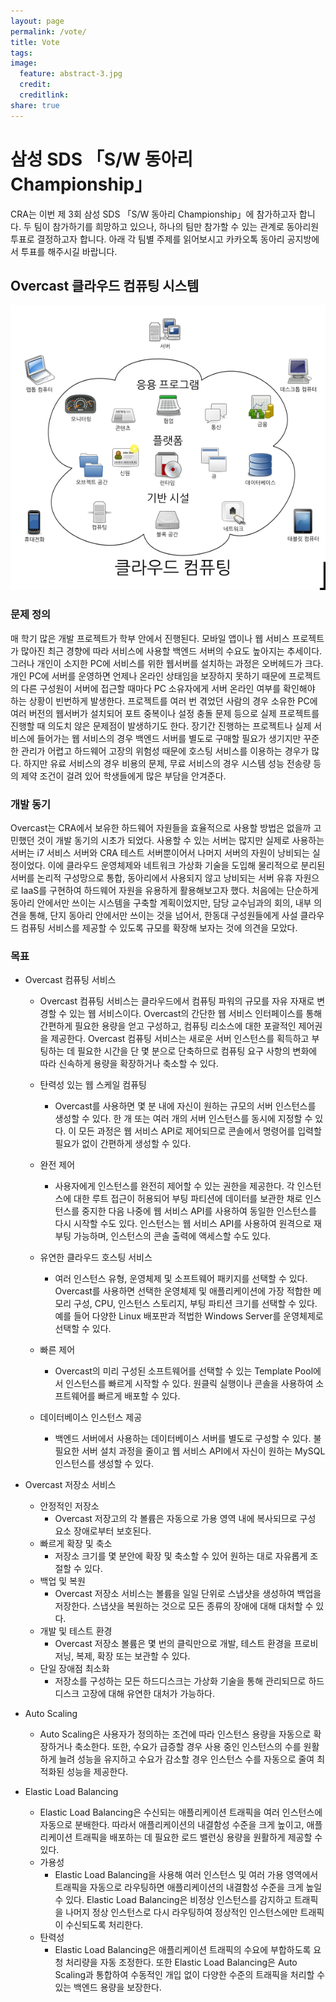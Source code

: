 ```yaml
---
layout: page
permalink: /vote/
title: Vote
tags:
image:
  feature: abstract-3.jpg
  credit:
  creditlink:
share: true
---
```


# 삼성 SDS 「S/W 동아리 Championship」

CRA는 이번 제 3회 삼성 SDS 「S/W 동아리 Championship」에 참가하고자 합니다. 두 팀이 참가하기를 희망하고 있으나, 하나의 팀만 참가할 수 있는 관계로 동아리원 투표로 결정하고자 합니다. 아래 각 팀별 주제를 읽어보시고 카카오톡 동아리 공지방에서 투표를 해주시길 바랍니다.

## Overcast 클라우드 컴퓨팅 시스템

![Alt text](/images/overcast-1.png)

### 문제 정의

매 학기 많은 개발 프로젝트가 학부 안에서 진행된다. 모바일 앱이나 웹 서비스 프로젝트가 많아진 최근 경향에 따라 서비스에 사용할 백엔드 서버의 수요도 높아지는 추세이다. 그러나 개인이 소지한 PC에 서비스를 위한 웹서버를 설치하는 과정은 오버헤드가 크다. 개인 PC에 서버를 운영하면 언제나 온라인 상태임을 보장하지 못하기 때문에 프로젝트의 다른 구성원이 서버에 접근할 때마다 PC 소유자에게 서버 온라인 여부를 확인해야 하는 상황이 빈번하게 발생한다. 프로젝트를 여러 번 겪었던 사람의 경우 소유한 PC에 여러 버전의 웹서버가 설치되어 포트 중복이나 설정 충돌 문제 등으로 실제 프로젝트를 진행할 때 의도치 않은 문제점이 발생하기도 한다. 장기간 진행하는 프로젝트나 실제 서비스에 들어가는 웹 서비스의 경우 백엔드 서버를 별도로 구매할 필요가 생기지만 꾸준한 관리가 어렵고 하드웨어 고장의 위험성 때문에 호스팅 서비스를 이용하는 경우가 많다. 하지만 유료 서비스의 경우 비용의 문제, 무료 서비스의 경우 시스템 성능 전송량 등의 제약 조건이 걸려 있어 학생들에게 많은 부담을 안겨준다.

### 개발 동기

Overcast는 CRA에서 보유한 하드웨어 자원들을 효율적으로 사용할 방법은 없을까 고민했던 것이 개발 동기의 시초가 되었다. 사용할 수 있는 서버는 많지만 실제로 사용하는 서버는 i7 서비스 서버와 CRA 테스트 서버뿐이어서 나머지 서버의 자원이 낭비되는 실정이었다. 이에 클라우드 운영체제와 네트워크 가상화 기술을 도입해 물리적으로 분리된 서버를 논리적 구성망으로 통합, 동아리에서 사용되지 않고 낭비되는 서버 유휴 자원으로 IaaS를 구현하여 하드웨어 자원을 유용하게 활용해보고자 했다.
처음에는 단순하게 동아리 안에서만 쓰이는 시스템을 구축할 계획이었지만, 담당 교수님과의 회의, 내부 의견을 통해, 단지 동아리 안에서만 쓰이는 것을 넘어서, 한동대 구성원들에게 사설 클라우드 컴퓨팅 서비스를 제공할 수 있도록 규모를 확장해 보자는 것에 의견을 모았다.

### 목표

* Overcast 컴퓨팅 서비스
  - Overcast 컴퓨팅 서비스는 클라우드에서 컴퓨팅 파워의 규모를 자유 자재로 변경할 수 있는 웹 서비스이다. Overcast의 간단한 웹 서비스 인터페이스를 통해 간편하게 필요한 용량을 얻고 구성하고, 컴퓨팅 리소스에 대한 포괄적인 제어권을 제공한다. Overcast 컴퓨팅 서비스는 새로운 서버 인스턴스를 획득하고 부팅하는 데 필요한 시간을 단 몇 분으로 단축하므로 컴퓨팅 요구 사항의 변화에 따라 신속하게 용량을 확장하거나 축소할 수 있다.

  * 탄력성 있는 웹 스케일 컴퓨팅
    - Overcast를 사용하면 몇 분 내에 자신이 원하는 규모의 서버 인스턴스를 생성할 수 있다. 한 개 또는 여러 개의 서버 인스턴스를 동시에 지정할 수 있다. 이 모든 과정은 웹 서비스 API로 제어되므로 콘솔에서 명령어를 입력할 필요가 없이 간편하게 생성할 수 있다.

  * 완전 제어
    - 사용자에게 인스턴스를 완전히 제어할 수 있는 권한을 제공한다. 각 인스턴스에 대한 루트 접근이 허용되어 부팅 파티션에 데이터를 보관한 채로 인스턴스를 중지한 다음 나중에 웹 서비스 API를 사용하여 동일한 인스턴스를 다시 시작할 수도 있다. 인스턴스는 웹 서비스 API를 사용하여 원격으로 재부팅 가능하며, 인스턴스의 콘솔 출력에 액세스할 수도 있다.

  * 유연한 클라우드 호스팅 서비스
    - 여러 인스턴스 유형, 운영체제 및 소프트웨어 패키지를 선택할 수 있다. Overcast를 사용하면 선택한 운영체제 및 애플리케이션에 가장 적합한 메모리 구성, CPU, 인스턴스 스토리지, 부팅 파티션 크기를 선택할 수 있다. 예를 들어 다양한 Linux 배포판과 적법한 Windows Server를 운영체제로 선택할 수 있다.

  * 빠른 제어
    - Overcast의 미리 구성된 소프트웨어를 선택할 수 있는 Template Pool에서 인스턴스를 빠르게 시작할 수 있다. 원클릭 실행이나 콘솔을 사용하여 소프트웨어를 빠르게 배포할 수 있다.

  * 데이터베이스 인스턴스 제공
    - 백엔드 서버에서 사용하는 데이터베이스 서버를 별도로 구성할 수 있다. 불필요한 서버 설치 과정을 줄이고 웹 서비스 API에서 자신이 원하는 MySQL 인스턴스를 생성할 수 있다.

* Overcast 저장소 서비스
  - 안정적인 저장소
    - Overcast 저장고의 각 볼륨은 자동으로 가용 영역 내에 복사되므로 구성 요소 장애로부터 보호된다.
  - 빠르게 확장 및 축소
    - 저장소 크기를 몇 분안에 확장 및 축소할 수 있어 원하는 대로 자유롭게 조절할 수 있다.
  - 백업 및 복원
    - Overcast 저장소 서비스는 볼륨을 일일 단위로 스냅샷을 생성하여 백업을 저장한다. 스냅샷을 복원하는 것으로 모든 종류의 장애에 대해 대처할 수 있다.
  - 개발 및 테스트 환경
    - Overcast 저장소 볼륨은 몇 번의 클릭만으로 개발, 테스트 환경을 프로비저닝, 복제, 확장 또는 보관할 수 있다. 
  - 단일 장애점 최소화
    - 저장소를 구성하는 모든 하드디스크는 가상화 기술을 통해 관리되므로 하드디스크 고장에 대해 유연한 대처가 가능하다.

* Auto Scaling
  - Auto Scaling은 사용자가 정의하는 조건에 따라 인스턴스 용량을 자동으로 확장하거나 축소한다. 또한, 수요가 급증할 경우 사용 중인 인스턴스의 수를 원활하게 늘려 성능을 유지하고 수요가 감소할 경우 인스턴스 수를 자동으로 줄여 최적화된 성능을 제공한다.

* Elastic Load Balancing
  - Elastic Load Balancing은 수신되는 애플리케이션 트래픽을 여러 인스턴스에 자동으로 분배한다. 따라서 애플리케이션의 내결함성 수준을 크게 높이고, 애플리케이션 트래픽을 배포하는 데 필요한 로드 밸런싱 용량을 원활하게 제공할 수 있다.
  - 가용성
    - Elastic Load Balancing을 사용해 여러 인스턴스 및 여러 가용 영역에서 트래픽을 자동으로 라우팅하면 애플리케이션의 내결함성 수준을 크게 높일 수 있다. Elastic Load Balancing은 비정상 인스턴스를 감지하고 트래픽을 나머지 정상 인스턴스로 다시 라우팅하여 정상적인 인스턴스에만 트래픽이 수신되도록 처리한다.
  - 탄력성
    - Elastic Load Balancing은 애플리케이션 트래픽의 수요에 부합하도록 요청 처리량을 자동 조정한다. 또한 Elastic Load Balancing은 Auto Scaling과 통합하여 수동적인 개입 없이 다양한 수준의 트래픽을 처리할 수 있는 백엔드 용량을 보장한다.